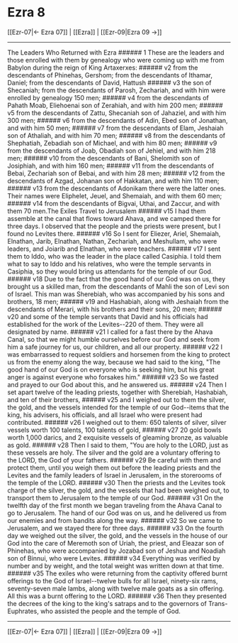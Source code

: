 # Ezra 8

[[Ezr-07|← Ezra 07]] | [[Ezra]] | [[Ezr-09|Ezra 09 →]]
***

The Leaders Who Returned with Ezra ###### 1 These are the leaders and those enrolled with them by genealogy who were coming up with me from Babylon during the reign of King Artaxerxes: ###### v2 from the descendants of Phinehas, Gershom; from the descendants of Ithamar, Daniel; from the descendants of David, Hattush ###### v3 the son of Shecaniah; from the descendants of Parosh, Zechariah, and with him were enrolled by genealogy 150 men; ###### v4 from the descendants of Pahath Moab, Eliehoenai son of Zerahiah, and with him 200 men; ###### v5 from the descendants of Zattu, Shecaniah son of Jahaziel, and with him 300 men; ###### v6 from the descendants of Adin, Ebed son of Jonathan, and with him 50 men; ###### v7 from the descendants of Elam, Jeshaiah son of Athaliah, and with him 70 men; ###### v8 from the descendants of Shephatiah, Zebadiah son of Michael, and with him 80 men; ###### v9 from the descendants of Joab, Obadiah son of Jehiel, and with him 218 men; ###### v10 from the descendants of Bani, Shelomith son of Josiphiah, and with him 160 men; ###### v11 from the descendants of Bebai, Zechariah son of Bebai, and with him 28 men; ###### v12 from the descendants of Azgad, Johanan son of Hakkatan, and with him 110 men; ###### v13 from the descendants of Adonikam there were the latter ones. Their names were Eliphelet, Jeuel, and Shemaiah, and with them 60 men; ###### v14 from the descendants of Bigvai, Uthai, and Zaccur, and with them 70 men.The Exiles Travel to Jerusalem ###### v15 I had them assemble at the canal that flows toward Ahava, and we camped there for three days. I observed that the people and the priests were present, but I found no Levites there. ###### v16 So I sent for Eliezer, Ariel, Shemaiah, Elnathan, Jarib, Elnathan, Nathan, Zechariah, and Meshullam, who were leaders, and Joiarib and Elnathan, who were teachers. ###### v17 I sent them to Iddo, who was the leader in the place called Casiphia. I told them what to say to Iddo and his relatives, who were the temple servants in Casiphia, so they would bring us attendants for the temple of our God. ###### v18 Due to the fact that the good hand of our God was on us, they brought us a skilled man, from the descendants of Mahli the son of Levi son of Israel. This man was Sherebiah, who was accompanied by his sons and brothers, 18 men; ###### v19 and Hashabiah, along with Jeshaiah from the descendants of Merari, with his brothers and their sons, 20 men; ###### v20 and some of the temple servants that David and his officials had established for the work of the Levites--220 of them. They were all designated by name. ###### v21 I called for a fast there by the Ahava Canal, so that we might humble ourselves before our God and seek from him a safe journey for us, our children, and all our property. ###### v22 I was embarrassed to request soldiers and horsemen from the king to protect us from the enemy along the way, because we had said to the king, "The good hand of our God is on everyone who is seeking him, but his great anger is against everyone who forsakes him." ###### v23 So we fasted and prayed to our God about this, and he answered us. ###### v24 Then I set apart twelve of the leading priests, together with Sherebiah, Hashabiah, and ten of their brothers, ###### v25 and I weighed out to them the silver, the gold, and the vessels intended for the temple of our God--items that the king, his advisers, his officials, and all Israel who were present had contributed. ###### v26 I weighed out to them: 650 talents of silver, silver vessels worth 100 talents, 100 talents of gold, ###### v27 20 gold bowls worth 1,000 darics, and 2 exquisite vessels of gleaming bronze, as valuable as gold. ###### v28 Then I said to them, "You are holy to the LORD, just as these vessels are holy. The silver and the gold are a voluntary offering to the LORD, the God of your fathers. ###### v29 Be careful with them and protect them, until you weigh them out before the leading priests and the Levites and the family leaders of Israel in Jerusalem, in the storerooms of the temple of the LORD. ###### v30 Then the priests and the Levites took charge of the silver, the gold, and the vessels that had been weighed out, to transport them to Jerusalem to the temple of our God. ###### v31 On the twelfth day of the first month we began traveling from the Ahava Canal to go to Jerusalem. The hand of our God was on us, and he delivered us from our enemies and from bandits along the way. ###### v32 So we came to Jerusalem, and we stayed there for three days. ###### v33 On the fourth day we weighed out the silver, the gold, and the vessels in the house of our God into the care of Meremoth son of Uriah, the priest, and Eleazar son of Phinehas, who were accompanied by Jozabad son of Jeshua and Noadiah son of Binnui, who were Levites. ###### v34 Everything was verified by number and by weight, and the total weight was written down at that time. ###### v35 The exiles who were returning from the captivity offered burnt offerings to the God of Israel--twelve bulls for all Israel, ninety-six rams, seventy-seven male lambs, along with twelve male goats as a sin offering. All this was a burnt offering to the LORD. ###### v36 Then they presented the decrees of the king to the king's satraps and to the governors of Trans-Euphrates, who assisted the people and the temple of God.

***
[[Ezr-07|← Ezra 07]] | [[Ezra]] | [[Ezr-09|Ezra 09 →]]

